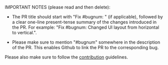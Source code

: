 IMPORTANT NOTES (please read and then delete):

* The PR title should start with "Fix #bugnum: " (if applicable), followed by a clear one-line present-tense summary of the changes introduced in the PR. For example: "Fix #bugnum: Changed UI layout from horizontal to vertical.".

* Please make sure to mention "#bugnum" somewhere in the description of the PR. This enables Github to link the PR to the corresponding bug.

Please also make sure to follow the [contribution](https://github.com/Cloud-CV/Fabrik/blob/master/.github/CONTRIBUTING.md) guidelines.
